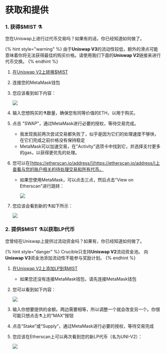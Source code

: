 # 获取和提供

### 1. 获得$MIST ⚗️

您在Uniswap上进行过代币交易吗？如果有的话，你已经知道如何做了。

{% hint style="warning" %}
由于**Uniswap V3**的流动性较低，额外的滑点可能意味着你将无法获得最佳的购买价格。请使用我们下面的**Uniswap V2**链接来进行代币交换。
{% endhint %}

1. [在Uniswap V2上转换$MIST](https://app.uniswap.org/#/swap?outputCurrency=0x88acdd2a6425c3faae4bc9650fd7e27e0bebb7ab&use=V2)
2. 连接您的MetaMask钱包
3. 您应该看到如下内容：

    ![](https://i.imgur.com/5rzgvpf.png)

4. 输入您想购买的⚗️数量，确保您有同等价值的ETH，以用于购买。
5. 点击 "SWAP"，通过MetaMask进行必要的授权，等待交易完成。
   * 我发现我前两次尝试交易都失败了，似乎是因为它们的处理速度不够快，在它们完成之前价格没有保持稳定
   * MetaMask可以加速交易，在"Activity"选项卡中找到它，并选择支付更多的gas，以获得更优先的处理。
6. 您可以在[https://etherscan.io/address/](https://etherscan.io/address/)上查看与您的账户相关的待处理交易和所有代币。
   * 如果您使用MetaMask，可以点击三点，然后点击"View on Etherscan"进行跳转：

     ![](https://i.imgur.com/jdzodQP.png)
7. 您应该会看到新的⚗️如下所示：

    ![](https://i.imgur.com/bF9wsrg.png)

### 2. 提供$MIST ⚗️以获取LP代币

您曾经在Uniswap上提供过流动资金吗？如果有，你已经知道如何做了。

{% hint style="danger" %}
Crucible只支持**Uniswap V2**流动资金池。 向**Uniswap V3**资金池添加流动性不能参与奖励计划。
{% endhint %}

1. [在Uniswap V2上添加LP到$MIST](https://app.uniswap.org/#/add/v2/0x88acdd2a6425c3faae4bc9650fd7e27e0bebb7ab/ETH)
   * 如果您还没有连接MetaMask钱包，请先连接MetaMask钱包
2. 您可以看到如下内容：

    ![](https://i.imgur.com/7paIEyF.png)

3. 输入你想要提供的金额。两边需要相等，所以调整一个就会改变另一个。你很可能只想点击⚗️上的“MAX”按钮
4. 点击“Stake”或“Supply”，通过MetaMask进行必要的授权，等待交易完成
5. 您应该在Etherscan上可以再次看到您的新LP代币（名为UNI-V2）：

    ![](https://i.imgur.com/6hAoHGw.png)

